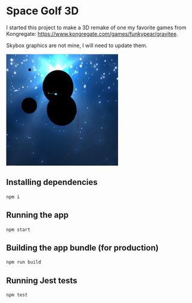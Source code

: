 # Space Golf 3D

I started this project to make a 3D remake of one my favorite games from Kongregate:
https://www.kongregate.com/games/funkypear/gravitee.

Skybox graphics are not mine, I will need to update them.

<img src="public/assets/gfx/preview.gif" width="300" height="300">

## Installing dependencies

    npm i

## Running the app

    npm start

## Building the app bundle (for production)

    npm run build

## Running Jest tests

    npm test
